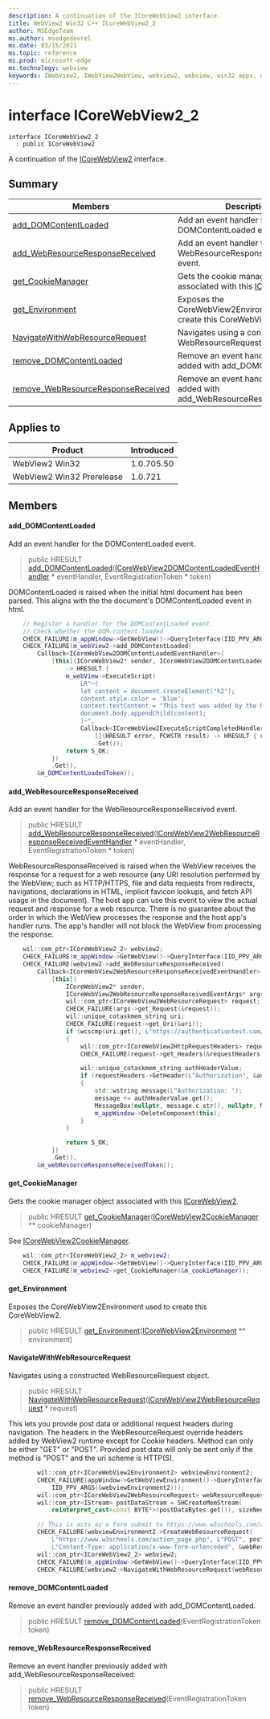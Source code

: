 ```yaml
---
description: A continuation of the ICoreWebView2 interface.
title: WebView2 Win32 C++ ICoreWebView2_2
author: MSEdgeTeam
ms.author: msedgedevrel
ms.date: 03/15/2021
ms.topic: reference
ms.prod: microsoft-edge
ms.technology: webview
keywords: IWebView2, IWebView2WebView, webview2, webview, win32 apps, win32, edge, ICoreWebView2, ICoreWebView2Controller, browser control, edge html, ICoreWebView2_2
---
```


# interface ICoreWebView2_2

```
interface ICoreWebView2_2
  : public ICoreWebView2
```

A continuation of the [ICoreWebView2](icorewebview2.md) interface.

## Summary

 Members                        | Descriptions
--------------------------------|---------------------------------------------
[add_DOMContentLoaded](#add_domcontentloaded) | Add an event handler for the DOMContentLoaded event.
[add_WebResourceResponseReceived](#add_webresourceresponsereceived) | Add an event handler for the WebResourceResponseReceived event.
[get_CookieManager](#get_cookiemanager) | Gets the cookie manager object associated with this [ICoreWebView2](icorewebview2.md).
[get_Environment](#get_environment) | Exposes the CoreWebView2Environment used to create this CoreWebView2.
[NavigateWithWebResourceRequest](#navigatewithwebresourcerequest) | Navigates using a constructed WebResourceRequest object.
[remove_DOMContentLoaded](#remove_domcontentloaded) | Remove an event handler previously added with add_DOMContentLoaded.
[remove_WebResourceResponseReceived](#remove_webresourceresponsereceived) | Remove an event handler previously added with add_WebResourceResponseReceived.

## Applies to

Product                         | Introduced
--------------------------------|---------------------------------------------
WebView2 Win32            |    1.0.705.50
WebView2 Win32 Prerelease |    1.0.721

## Members

#### add_DOMContentLoaded

Add an event handler for the DOMContentLoaded event.

> public HRESULT [add_DOMContentLoaded](#add_domcontentloaded)([ICoreWebView2DOMContentLoadedEventHandler](icorewebview2domcontentloadedeventhandler.md) * eventHandler, EventRegistrationToken * token)

DOMContentLoaded is raised when the initial html document has been parsed. This aligns with the the document's DOMContentLoaded event in html.

```cpp
    // Register a handler for the DOMContentLoaded event.
    // Check whether the DOM content loaded
    CHECK_FAILURE(m_appWindow->GetWebView()->QueryInterface(IID_PPV_ARGS(&m_webView2)));
    CHECK_FAILURE(m_webView2->add_DOMContentLoaded(
        Callback<ICoreWebView2DOMContentLoadedEventHandler>(
            [this](ICoreWebView2* sender, ICoreWebView2DOMContentLoadedEventArgs* args)
                -> HRESULT {
                m_webView->ExecuteScript(
                    LR"~(
                    let content = document.createElement("h2");
                    content.style.color = 'blue';
                    content.textContent = "This text was added by the host app";
                    document.body.appendChild(content);
                    )~",
                    Callback<ICoreWebView2ExecuteScriptCompletedHandler>(
                        [](HRESULT error, PCWSTR result) -> HRESULT { return S_OK; })
                        .Get());
                return S_OK;
            })
            .Get(),
        &m_DOMContentLoadedToken));
```

#### add_WebResourceResponseReceived

Add an event handler for the WebResourceResponseReceived event.

> public HRESULT [add_WebResourceResponseReceived](#add_webresourceresponsereceived)([ICoreWebView2WebResourceResponseReceivedEventHandler](icorewebview2webresourceresponsereceivedeventhandler.md) * eventHandler, EventRegistrationToken * token)

WebResourceResponseReceived is raised when the WebView receives the response for a request for a web resource (any URI resolution performed by the WebView; such as HTTP/HTTPS, file and data requests from redirects, navigations, declarations in HTML, implicit favicon lookups, and fetch API usage in the document). The host app can use this event to view the actual request and response for a web resource. There is no guarantee about the order in which the WebView processes the response and the host app's handler runs. The app's handler will not block the WebView from processing the response. 
```cpp
    wil::com_ptr<ICoreWebView2_2> webview2;
    CHECK_FAILURE(m_appWindow->GetWebView()->QueryInterface(IID_PPV_ARGS(&webview2)));
    CHECK_FAILURE(webview2->add_WebResourceResponseReceived(
        Callback<ICoreWebView2WebResourceResponseReceivedEventHandler>(
            [this](
                ICoreWebView2* sender,
                ICoreWebView2WebResourceResponseReceivedEventArgs* args) {
                wil::com_ptr<ICoreWebView2WebResourceRequest> request;
                CHECK_FAILURE(args->get_Request(&request));
                wil::unique_cotaskmem_string uri;
                CHECK_FAILURE(request->get_Uri(&uri));
                if (wcscmp(uri.get(), L"https://authenticationtest.com/HTTPAuth/") == 0)
                {
                    wil::com_ptr<ICoreWebView2HttpRequestHeaders> requestHeaders;
                    CHECK_FAILURE(request->get_Headers(&requestHeaders));

                    wil::unique_cotaskmem_string authHeaderValue;
                    if (requestHeaders->GetHeader(L"Authorization", &authHeaderValue) == S_OK)
                    {
                        std::wstring message(L"Authorization: ");
                        message += authHeaderValue.get();
                        MessageBox(nullptr, message.c_str(), nullptr, MB_OK);
                        m_appWindow->DeleteComponent(this);
                    }
                }

                return S_OK;
            })
            .Get(),
        &m_webResourceResponseReceivedToken));
```

#### get_CookieManager

Gets the cookie manager object associated with this [ICoreWebView2](icorewebview2.md).

> public HRESULT [get_CookieManager](#get_cookiemanager)([ICoreWebView2CookieManager](icorewebview2cookiemanager.md) ** cookieManager)

See [ICoreWebView2CookieManager](icorewebview2cookiemanager.md).

```cpp
    wil::com_ptr<ICoreWebView2_2> m_webview2;
    CHECK_FAILURE(m_appWindow->GetWebView()->QueryInterface(IID_PPV_ARGS(&m_webview2)));
    CHECK_FAILURE(m_webview2->get_CookieManager(&m_cookieManager));
```

#### get_Environment

Exposes the CoreWebView2Environment used to create this CoreWebView2.

> public HRESULT [get_Environment](#get_environment)([ICoreWebView2Environment](icorewebview2environment.md) ** environment)

#### NavigateWithWebResourceRequest

Navigates using a constructed WebResourceRequest object.

> public HRESULT [NavigateWithWebResourceRequest](#navigatewithwebresourcerequest)([ICoreWebView2WebResourceRequest](icorewebview2webresourcerequest.md) * request)

This lets you provide post data or additional request headers during navigation. The headers in the WebResourceRequest override headers added by WebView2 runtime except for Cookie headers. Method can only be either "GET" or "POST". Provided post data will only be sent only if the method is "POST" and the uri scheme is HTTP(S). 
```cpp
        wil::com_ptr<ICoreWebView2Environment2> webviewEnvironment2;
        CHECK_FAILURE(appWindow->GetWebViewEnvironment()->QueryInterface(
            IID_PPV_ARGS(&webviewEnvironment2)));
        wil::com_ptr<ICoreWebView2WebResourceRequest> webResourceRequest;
        wil::com_ptr<IStream> postDataStream = SHCreateMemStream(
            reinterpret_cast<const BYTE*>(postDataBytes.get()), sizeNeededForMultiByte);

        // This is acts as a form submit to https://www.w3schools.com/action_page.php
        CHECK_FAILURE(webviewEnvironment2->CreateWebResourceRequest(
            L"https://www.w3schools.com/action_page.php", L"POST", postDataStream.get(),
            L"Content-Type: application/x-www-form-urlencoded", &webResourceRequest));
        wil::com_ptr<ICoreWebView2_2> webview2;
        CHECK_FAILURE(m_appWindow->GetWebView()->QueryInterface(IID_PPV_ARGS(&webview2)));
        CHECK_FAILURE(webview2->NavigateWithWebResourceRequest(webResourceRequest.get()));
```

#### remove_DOMContentLoaded

Remove an event handler previously added with add_DOMContentLoaded.

> public HRESULT [remove_DOMContentLoaded](#remove_domcontentloaded)(EventRegistrationToken token)

#### remove_WebResourceResponseReceived

Remove an event handler previously added with add_WebResourceResponseReceived.

> public HRESULT [remove_WebResourceResponseReceived](#remove_webresourceresponsereceived)(EventRegistrationToken token)


